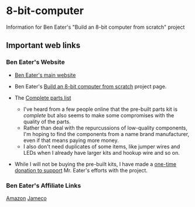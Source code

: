 # 8-bit-computer
Information for Ben Eater's "Build an 8-bit computer from scratch" project

## Important web links

### Ben Eater's Website
- [Ben Eater's main website](https://eater.net/)  
- Ben Eater's [Build an 8-bit computer from scratch](https://eater.net/8bit) project page.  
- The [Complete parts list](https://eater.net/8bit/parts)
  - I've heard from a few people online that the pre-built parts kit is *complete* but also seems to make some compromises with the quality of the parts.
  - Rather than deal with the repurcussions of low-quality components, I'm hoping to find the components from a name brand manufacturer, even if that means paying more money.
  - I also don't need duplicates of some items, like jumper wires and LEDs when I already have larger kits and hookup wire and so on.
 
- While I will not be buying the pre-built kits, I have made a [one-time donation to support](https://eater.net/support) Mr. Eater's efforts with the project.

### Ben Eater's Affiliate Links

[Amazon](https://amzn.to/2OdPser)
[Jameco](http://bit.ly/2x7PXQR)
